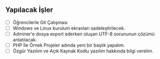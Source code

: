 ## Yapılacak İşler

- [ ] Öğrencilerle Git Çalışması
- [ ] Windows ve Linux kurulum ekranları sadeleştirilecek.
- [ ] Adminer'e dosya export ederken oluşan UTF-8 sorununun çözümü anlatılacak.
- [ ] PHP İle Örnek Projeler adında yeni bir başlık yapalım.
- [ ] Özgür Yazılım ve Açık Kaynak Kodlu yazılım hakkında bilgi verelim.
